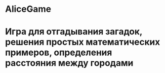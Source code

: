 # AliceGame
# Игра для отгадывания загадок, решения простых математических примеров, определения расстояния между городами
